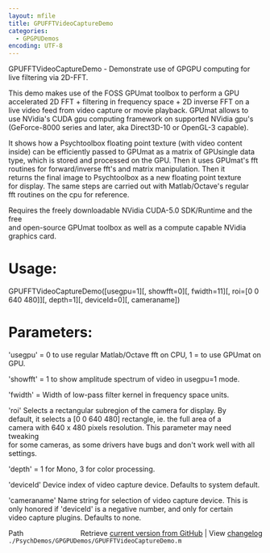 ```yaml
---
layout: mfile
title: GPUFFTVideoCaptureDemo
categories:
  - GPGPUDemos
encoding: UTF-8
---
```


GPUFFTVideoCaptureDemo - Demonstrate use of GPGPU computing for live filtering via 2D-FFT.  

This demo makes use of the FOSS GPUmat toolbox to perform a GPU  
accelerated 2D FFT + filtering in frequency space + 2D inverse FFT on a  
live video feed from video capture or movie playback. GPUmat allows to  
use NVidia's CUDA gpu computing framework on supported NVidia gpu's  
(GeForce-8000 series and later, aka Direct3D-10 or OpenGL-3 capable).  

It shows how a Psychtoolbox floating point texture (with video content  
inside) can be efficiently passed to GPUmat as a matrix of GPUsingle data  
type, which is stored and processed on the GPU. Then it uses GPUmat's fft  
routines for forward/inverse fft's and matrix manipulation. Then it  
returns the final image to Psychtoolbox as a new floating point texture  
for display. The same steps are carried out with Matlab/Octave's regular  
fft routines on the cpu for reference.  

Requires the freely downloadable NVidia CUDA-5.0 SDK/Runtime and the free  
and open-source GPUmat toolbox as well as a compute capable NVidia  
graphics card.  

# Usage:  

GPUFFTVideoCaptureDemo([usegpu=1][, showfft=0][, fwidth=11][, roi=[0 0 640 480]][, depth=1][, deviceId=0][, cameraname])  

# Parameters:  

'usegpu' = 0 to use regular Matlab/Octave fft on CPU, 1 = to use GPUmat on GPU.  

'showfft' = 1 to show amplitude spectrum of video in usegpu=1 mode.  

'fwidth' = Width of low-pass filter kernel in frequency space units.  

'roi' Selects a rectangular subregion of the camera for display. By  
default, it selects a [0 0 640 480] rectangle, ie. the full area of a  
camera with 640 x 480 pixels resolution. This parameter may need tweaking  
for some cameras, as some drivers have bugs and don't work well with all  
settings.  

'depth' = 1 for Mono, 3 for color processing.  

'deviceId' Device index of video capture device. Defaults to system default.  

'cameraname' Name string for selection of video capture device. This is  
only honored if 'deviceId' is a negative number, and only for certain  
video capture plugins. Defaults to none.  



<div class="code_header" style="text-align:right;">
  <span style="float:left;">Path&nbsp;&nbsp;</span> <span class="counter">Retrieve <a href=
  "https://raw.github.com/Psychtoolbox-3/Psychtoolbox-3/beta/./PsychDemos/GPGPUDemos/GPUFFTVideoCaptureDemo.m">current version from GitHub</a> | View <a href=
  "https://github.com/Psychtoolbox-3/Psychtoolbox-3/commits/beta/./PsychDemos/GPGPUDemos/GPUFFTVideoCaptureDemo.m">changelog</a></span>
</div>
<div class="code">
  <code>./PsychDemos/GPGPUDemos/GPUFFTVideoCaptureDemo.m</code>
</div>

